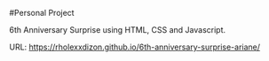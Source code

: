 #Personal Project

6th Anniversary Surprise using HTML, CSS and Javascript.

URL: https://rholexxdizon.github.io/6th-anniversary-surprise-ariane/
